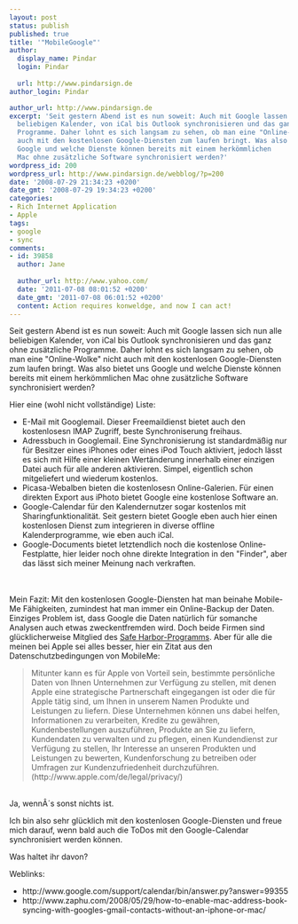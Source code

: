 ```yaml
---
layout: post
status: publish
published: true
title: '"MobileGoogle"'
author:
  display_name: Pindar
  login: Pindar
  
  url: http://www.pindarsign.de
author_login: Pindar

author_url: http://www.pindarsign.de
excerpt: 'Seit gestern Abend ist es nun soweit: Auch mit Google lassen sich nun alle
  beliebigen Kalender, von iCal bis Outlook synchronisieren und das ganz ohne zusätzliche
  Programme. Daher lohnt es sich langsam zu sehen, ob man eine "Online-Wolke" nicht
  auch mit den kostenlosen Google-Diensten zum laufen bringt. Was also bietet uns
  Google und welche Dienste können bereits mit einem herkömmlichen
  Mac ohne zusätzliche Software synchronisiert werden?'
wordpress_id: 200
wordpress_url: http://www.pindarsign.de/webblog/?p=200
date: '2008-07-29 21:34:23 +0200'
date_gmt: '2008-07-29 19:34:23 +0200'
categories:
- Rich Internet Application
- Apple
tags:
- google
- sync
comments:
- id: 39858
  author: Jane
  
  author_url: http://www.yahoo.com/
  date: '2011-07-08 08:01:52 +0200'
  date_gmt: '2011-07-08 06:01:52 +0200'
  content: Action requires konweldge, and now I can act!
---
```

<p>Seit gestern Abend ist es nun soweit: Auch mit Google lassen sich nun alle beliebigen Kalender, von iCal bis Outlook synchronisieren und das ganz ohne zusätzliche Programme. Daher lohnt es sich langsam zu sehen, ob man eine "Online-Wolke" nicht auch mit den kostenlosen Google-Diensten zum laufen bringt. Was also bietet uns Google und welche Dienste können bereits mit einem herkömmlichen Mac ohne zusätzliche Software synchronisiert werden?<a id="more"></a><a id="more-200"></a></p>
<p>Hier eine (wohl nicht vollständige) Liste:</p>
<ul>
<li>E-Mail mit Googlemail. Dieser Freemaildienst bietet auch den kostenlosesn IMAP Zugriff, beste Synchroniserung freihaus.</li>
<li>Adressbuch in Googlemail. Eine Synchronisierung ist standardmäßig nur für Besitzer eines iPhones oder eines iPod Touch aktiviert, jedoch lässt es sich mit Hilfe einer kleinen Wertänderung innerhalb einer einzigen Datei auch für alle anderen aktivieren. Simpel, eigentlich schon mitgeliefert und wiederum kostenlos.</li>
<li>Picasa-Webalben bieten die kostenlosesn Online-Galerien. Für einen direkten Export aus iPhoto bietet Google eine kostenlose Software an.</li>
<li>Google-Calendar für den Kalendernutzer sogar kostenlos mit Sharingfunktionalität. Seit gestern bietet Google eben auch hier einen kostenlosen Dienst zum integrieren in diverse offline Kalenderprogramme, wie eben auch iCal.</li>
<li>Google-Documents bietet letztendlich noch die kostenlose Online-Festplatte, hier leider noch ohne direkte Integration in den "Finder", aber das lässt sich meiner Meinung nach verkraften.</li><br />
</ul><br />
Mein Fazit: Mit den kostenlosen Google-Diensten hat man beinahe Mobile-Me Fähigkeiten, zumindest hat man immer ein Online-Backup der Daten. Einziges Problem ist, dass Google die Daten natürlich für somanche Analysen auch etwas zweckentfremden wird. Doch beide Firmen sind glücklicherweise Mitglied des  <a href="http://www.export.gov/safeharbor/">Safe Harbor-Programms</a>. Aber für alle die meinen bei Apple sei alles besser, hier ein Zitat aus den Datenschutzbedingungen von MobileMe:</p>
<blockquote><p>Mitunter kann es für Apple von Vorteil sein, bestimmte persönliche Daten von Ihnen Unternehmen zur Verfügung zu stellen, mit denen Apple eine strategische Partnerschaft eingegangen ist oder die für Apple tätig sind, um Ihnen in unserem Namen Produkte und Leistungen zu liefern. Diese Unternehmen können uns dabei helfen, Informationen zu verarbeiten, Kredite zu gewähren, Kundenbestellungen auszuführen, Produkte an Sie zu liefern, Kundendaten zu verwalten und zu pflegen, einen Kundendienst zur Verfügung zu stellen, Ihr Interesse an unseren Produkten und Leistungen zu bewerten, Kundenforschung zu betreiben oder Umfragen zur Kundenzufriedenheit durchzuführen. (http://www.apple.com/de/legal/privacy/)</blockquote><br />
Ja, wenn&Acirc;&acute;s sonst nichts ist.</p>
<p>Ich bin also sehr glücklich mit den kostenlosen Google-Diensten und freue mich darauf, wenn bald auch die ToDos mit den Google-Calendar synchronisiert werden können.</p>
<p>Was haltet ihr davon?</p>
<p>Weblinks:</p>
<ul>
<li>http://www.google.com/support/calendar/bin/answer.py?answer=99355</li>
<li>http://www.zaphu.com/2008/05/29/how-to-enable-mac-address-book-syncing-with-googles-gmail-contacts-without-an-iphone-or-mac/</li><br />
</ul></p>
